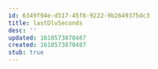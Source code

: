 ```yaml
---
id: 6349f94e-d517-45f8-9222-9b2649375dc3
title: lastDlvSeconds
desc: ''
updated: 1618573870487
created: 1618573870487
stub: true
---
```


